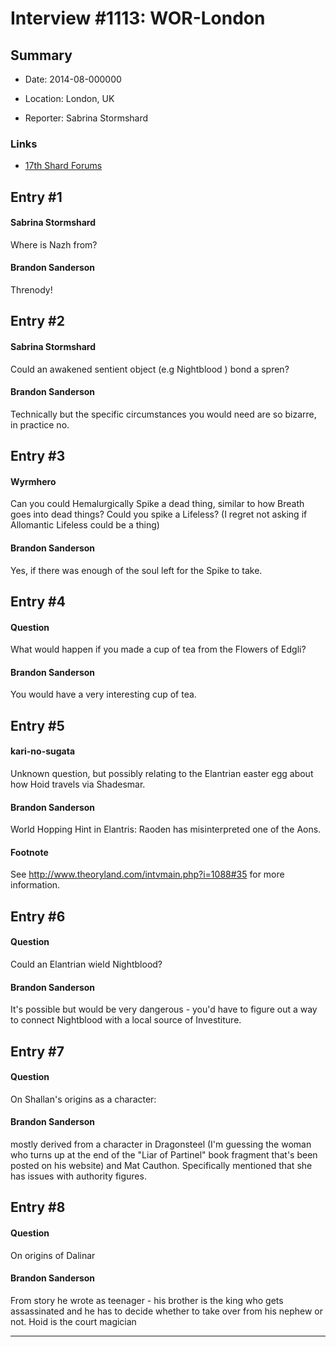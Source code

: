 # Interview #1113: WOR-London

## Summary

- Date: 2014-08-000000

- Location: London, UK

- Reporter: Sabrina Stormshard

### Links

- [17th Shard Forums](http://www.17thshard.com/forum/topic/14339-qs-and-as-from-the-london-signing/)


## Entry #1

#### Sabrina Stormshard

Where is Nazh from?

#### Brandon Sanderson

Threnody!

## Entry #2

#### Sabrina Stormshard

Could an awakened sentient object (e.g Nightblood ) bond a spren?

#### Brandon Sanderson

Technically but the specific circumstances you would need are so bizarre, in practice no.

## Entry #3

#### Wyrmhero

Can you could Hemalurgically Spike a dead thing, similar to how Breath goes into dead things? Could you spike a Lifeless?
(I regret not asking if Allomantic Lifeless could be a thing)

#### Brandon Sanderson

Yes, if there was enough of the soul left for the Spike to take.

## Entry #4

#### Question

What would happen if you made a cup of tea from the Flowers of Edgli?

#### Brandon Sanderson

You would have a very interesting cup of tea.

## Entry #5

#### kari-no-sugata

Unknown question, but possibly relating to the Elantrian easter egg about how Hoid travels via Shadesmar.

#### Brandon Sanderson

World Hopping Hint in Elantris: Raoden has misinterpreted one of the Aons.

#### Footnote

See http://www.theoryland.com/intvmain.php?i=1088#35 for more information.

## Entry #6

#### Question

Could an Elantrian wield Nightblood?

#### Brandon Sanderson

It's possible but would be very dangerous - you'd have to figure out a way to connect Nightblood with a local source of Investiture.

## Entry #7

#### Question

On Shallan's origins as a character:

#### Brandon Sanderson

mostly derived from a character in Dragonsteel (I'm guessing the woman who turns up at the end of the "Liar of Partinel" book fragment that's been posted on his website) and Mat Cauthon. Specifically mentioned that she has issues with authority figures.

## Entry #8

#### Question

On origins of Dalinar

#### Brandon Sanderson

From story he wrote as teenager - his brother is the king who gets assassinated and he has to decide whether to take over from his nephew or not. Hoid is the court magician


---

